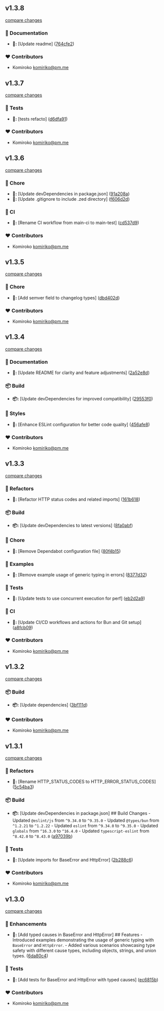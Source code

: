 


## v1.3.8

[compare changes](https://github.com/NowaraJS/error/compare/v1.3.7...v1.3.8)

### 📖 Documentation

- **📖:** [Update readme] ([764cfe2](https://github.com/NowaraJS/error/commit/764cfe2))

### ❤️ Contributors

- Komiroko <komiriko@pm.me>

## v1.3.7

[compare changes](https://github.com/NowaraJS/error/compare/v1.3.6...v1.3.7)

### 🧪 Tests

- **🧪:** [tests refacto] ([d6dfa91](https://github.com/NowaraJS/error/commit/d6dfa91))

### ❤️ Contributors

- Komiroko <komiriko@pm.me>

## v1.3.6

[compare changes](https://github.com/NowaraJS/error/compare/v1.3.5...v1.3.6)

### 🦉 Chore

- **🦉:** [Update devDependencies in package.json] ([91a208a](https://github.com/NowaraJS/error/commit/91a208a))
- **🦉:** [Update .gitignore to include .zed directory] ([f606d2d](https://github.com/NowaraJS/error/commit/f606d2d))

### 🤖 CI

- **🤖:** [Rename CI workflow from main-ci to main-test] ([cd537d9](https://github.com/NowaraJS/error/commit/cd537d9))

### ❤️ Contributors

- Komiroko <komiriko@pm.me>

## v1.3.5

[compare changes](https://github.com/NowaraJS/error/compare/v1.3.4...v1.3.5)

### 🦉 Chore

- **🦉:** [Add semver field to changelog types] ([dbd402d](https://github.com/NowaraJS/error/commit/dbd402d))

### ❤️ Contributors

- Komiroko <komiriko@pm.me>

## v1.3.4

[compare changes](https://github.com/NowaraJS/error/compare/v1.3.3...v1.3.4)

### 📖 Documentation

- **📖:** [Update README for clarity and feature adjustments] ([2a52e8d](https://github.com/NowaraJS/error/commit/2a52e8d))

### 📦 Build

- **📦:** [Update devDependencies for improved compatibility] ([29553f0](https://github.com/NowaraJS/error/commit/29553f0))

### 🎨 Styles

- **🎨:** [Enhance ESLint configuration for better code quality] ([456afe8](https://github.com/NowaraJS/error/commit/456afe8))

### ❤️ Contributors

- Komiroko <komiriko@pm.me>

## v1.3.3

[compare changes](https://github.com/NowaraJS/error/compare/v1.3.2...v1.3.3)

### 🧹 Refactors

- **🧹:** [Refactor HTTP status codes and related imports] ([161b618](https://github.com/NowaraJS/error/commit/161b618))

### 📦 Build

- **📦:** [Update devDependencies to latest versions] ([8fa0abf](https://github.com/NowaraJS/error/commit/8fa0abf))

### 🦉 Chore

- **🦉:** [Remove Dependabot configuration file] ([80f4b15](https://github.com/NowaraJS/error/commit/80f4b15))

### 🏀 Examples

- **🏀:** [Remove example usage of generic typing in errors] ([8377d32](https://github.com/NowaraJS/error/commit/8377d32))

### 🧪 Tests

- **🧪:** [Update tests to use concurrent execution for perf] ([eb2d2a9](https://github.com/NowaraJS/error/commit/eb2d2a9))

### 🤖 CI

- **🤖:** [Update CI/CD workflows and actions for Bun and Git setup] ([a8fcb09](https://github.com/NowaraJS/error/commit/a8fcb09))

### ❤️ Contributors

- Komiroko <komiriko@pm.me>

## v1.3.2

[compare changes](https://github.com/NowaraJS/error/compare/v1.3.1...v1.3.2)

### 📦 Build

- **📦:** [Update dependencies] ([3bf111d](https://github.com/NowaraJS/error/commit/3bf111d))

### ❤️ Contributors

- Komiroko <komiriko@pm.me>

## v1.3.1

[compare changes](https://github.com/NowaraJS/error/compare/v1.3.0...v1.3.1)

### 🧹 Refactors

- **🧹:** [Rename HTTP_STATUS_CODES to HTTP_ERROR_STATUS_CODES] ([5c54ba3](https://github.com/NowaraJS/error/commit/5c54ba3))

### 📦 Build

- **📦:** [Update devDependencies in package.json] ## Build Changes - Updated `@eslint/js` from `^9.34.0` to `^9.35.0` - Updated `@types/bun` from `^1.2.21` to `^1.2.22` - Updated `eslint` from `^9.34.0` to `^9.35.0` - Updated `globals` from `^16.3.0` to `^16.4.0` - Updated `typescript-eslint` from `^8.42.0` to `^8.43.0` ([a97039b](https://github.com/NowaraJS/error/commit/a97039b))

### 🧪 Tests

- **🧪:** [Update imports for BaseError and HttpError] ([2b288c6](https://github.com/NowaraJS/error/commit/2b288c6))

### ❤️ Contributors

- Komiroko <komiriko@pm.me>

## v1.3.0

[compare changes](https://github.com/NowaraJS/error/compare/v1.2.0...v1.3.0)

### 🚀 Enhancements

- **🚀:** [Add typed causes in BaseError and HttpError] ## Features - Introduced examples demonstrating the usage of generic typing with `BaseError` and `HttpError`. - Added various scenarios showcasing type safety with different cause types, including objects, strings, and union types. ([6da80c4](https://github.com/NowaraJS/error/commit/6da80c4))

### 🧪 Tests

- **🧪:** [Add tests for BaseError and HttpError with typed causes] ([ec6815b](https://github.com/NowaraJS/error/commit/ec6815b))

### ❤️ Contributors

- Komiroko <komiriko@pm.me>

